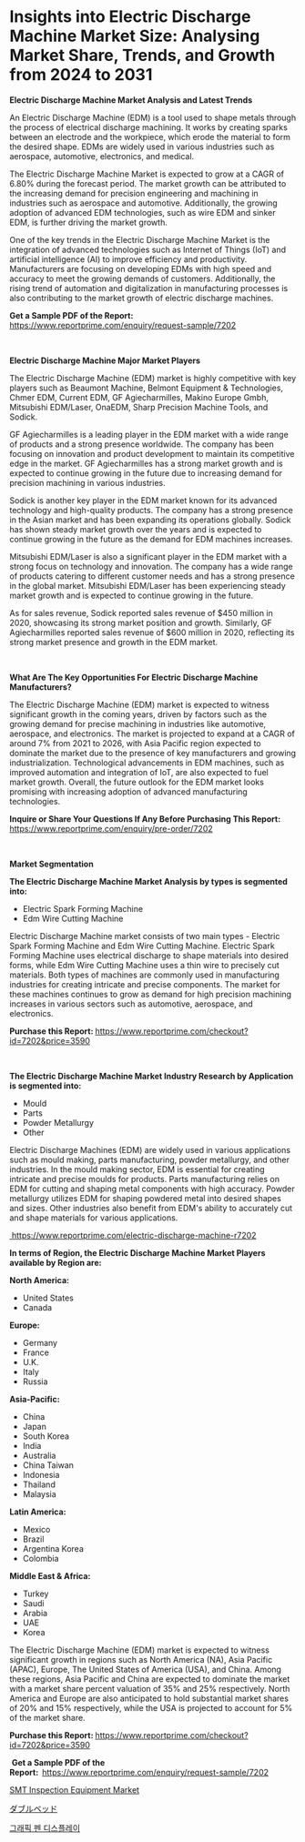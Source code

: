 <p><h1>Insights into Electric Discharge Machine Market Size: Analysing Market Share, Trends, and Growth from 2024 to 2031</h1></p><p><strong>Electric Discharge Machine Market Analysis and Latest Trends</strong></p>
<p><p>An Electric Discharge Machine (EDM) is a tool used to shape metals through the process of electrical discharge machining. It works by creating sparks between an electrode and the workpiece, which erode the material to form the desired shape. EDMs are widely used in various industries such as aerospace, automotive, electronics, and medical.</p><p>The Electric Discharge Machine Market is expected to grow at a CAGR of 6.80% during the forecast period. The market growth can be attributed to the increasing demand for precision engineering and machining in industries such as aerospace and automotive. Additionally, the growing adoption of advanced EDM technologies, such as wire EDM and sinker EDM, is further driving the market growth.</p><p>One of the key trends in the Electric Discharge Machine Market is the integration of advanced technologies such as Internet of Things (IoT) and artificial intelligence (AI) to improve efficiency and productivity. Manufacturers are focusing on developing EDMs with high speed and accuracy to meet the growing demands of customers. Additionally, the rising trend of automation and digitalization in manufacturing processes is also contributing to the market growth of electric discharge machines.</p></p>
<p><strong>Get a Sample PDF of the Report:&nbsp;</strong> <a href="https://www.reportprime.com/enquiry/request-sample/7202">https://www.reportprime.com/enquiry/request-sample/7202</a></p>
<p>&nbsp;</p>
<p><strong>Electric Discharge Machine Major Market Players</strong></p>
<p><p>The Electric Discharge Machine (EDM) market is highly competitive with key players such as Beaumont Machine, Belmont Equipment & Technologies, Chmer EDM, Current EDM, GF Agiecharmilles, Makino Europe Gmbh, Mitsubishi EDM/Laser, OnaEDM, Sharp Precision Machine Tools, and Sodick. </p><p>GF Agiecharmilles is a leading player in the EDM market with a wide range of products and a strong presence worldwide. The company has been focusing on innovation and product development to maintain its competitive edge in the market. GF Agiecharmilles has a strong market growth and is expected to continue growing in the future due to increasing demand for precision machining in various industries.</p><p>Sodick is another key player in the EDM market known for its advanced technology and high-quality products. The company has a strong presence in the Asian market and has been expanding its operations globally. Sodick has shown steady market growth over the years and is expected to continue growing in the future as the demand for EDM machines increases.</p><p>Mitsubishi EDM/Laser is also a significant player in the EDM market with a strong focus on technology and innovation. The company has a wide range of products catering to different customer needs and has a strong presence in the global market. Mitsubishi EDM/Laser has been experiencing steady market growth and is expected to continue growing in the future.</p><p>As for sales revenue, Sodick reported sales revenue of $450 million in 2020, showcasing its strong market position and growth. Similarly, GF Agiecharmilles reported sales revenue of $600 million in 2020, reflecting its strong market presence and growth in the EDM market.</p></p>
<p>&nbsp;</p>
<p><strong>What Are The Key Opportunities For Electric Discharge Machine Manufacturers?</strong></p>
<p><p>The Electric Discharge Machine (EDM) market is expected to witness significant growth in the coming years, driven by factors such as the growing demand for precise machining in industries like automotive, aerospace, and electronics. The market is projected to expand at a CAGR of around 7% from 2021 to 2026, with Asia Pacific region expected to dominate the market due to the presence of key manufacturers and growing industrialization. Technological advancements in EDM machines, such as improved automation and integration of IoT, are also expected to fuel market growth. Overall, the future outlook for the EDM market looks promising with increasing adoption of advanced manufacturing technologies.</p></p>
<p><strong>Inquire or Share Your Questions If Any Before Purchasing This Report:</strong> <a href="https://www.reportprime.com/enquiry/pre-order/7202">https://www.reportprime.com/enquiry/pre-order/7202</a></p>
<p>&nbsp;</p>
<p><strong>Market Segmentation</strong></p>
<p><strong>The Electric Discharge Machine Market Analysis by types is segmented into:</strong></p>
<p><ul><li>Electric Spark Forming Machine</li><li>Edm Wire Cutting Machine</li></ul></p>
<p><p>Electric Discharge Machine market consists of two main types - Electric Spark Forming Machine and Edm Wire Cutting Machine. Electric Spark Forming Machine uses electrical discharge to shape materials into desired forms, while Edm Wire Cutting Machine uses a thin wire to precisely cut materials. Both types of machines are commonly used in manufacturing industries for creating intricate and precise components. The market for these machines continues to grow as demand for high precision machining increases in various sectors such as automotive, aerospace, and electronics.</p></p>
<p><strong>Purchase this Report:&nbsp;</strong><a href="https://www.reportprime.com/checkout?id=7202&price=3590">https://www.reportprime.com/checkout?id=7202&price=3590</a></p>
<p>&nbsp;</p>
<p><strong>The Electric Discharge Machine Market Industry Research by Application is segmented into:</strong></p>
<p><ul><li>Mould</li><li>Parts</li><li>Powder Metallurgy</li><li>Other</li></ul></p>
<p><p>Electric Discharge Machines (EDM) are widely used in various applications such as mould making, parts manufacturing, powder metallurgy, and other industries. In the mould making sector, EDM is essential for creating intricate and precise moulds for products. Parts manufacturing relies on EDM for cutting and shaping metal components with high accuracy. Powder metallurgy utilizes EDM for shaping powdered metal into desired shapes and sizes. Other industries also benefit from EDM's ability to accurately cut and shape materials for various applications.</p></p>
<p><a href="https://www.reportprime.com/electric-discharge-machine-r7202">&nbsp;https://www.reportprime.com/electric-discharge-machine-r7202</a></p>
<p><strong>In terms of Region, the Electric Discharge Machine Market Players available by Region are:</strong></p>
<p>
    <p> <strong> North America: </strong>
        <ul>
            <li>United States</li>
            <li>Canada</li>
        </ul>
        </p> 
    <p> <strong> Europe: </strong>
        <ul>
            <li>Germany</li>
            <li>France</li>
            <li>U.K.</li>
            <li>Italy</li>
            <li>Russia</li>
        </ul>
        </p> 
    <p> <strong> Asia-Pacific: </strong>
        <ul>
            <li>China</li>
            <li>Japan</li>
            <li>South Korea</li>
            <li>India</li>
            <li>Australia</li>
            <li>China Taiwan</li>
            <li>Indonesia</li>
            <li>Thailand</li>
            <li>Malaysia</li>
        </ul>
        </p> 
    <p> <strong> Latin America: </strong>
        <ul>
            <li>Mexico</li>
            <li>Brazil</li>
            <li>Argentina Korea</li>
            <li>Colombia</li>
        </ul>
        </p> 
    <p> <strong> Middle East & Africa: </strong>
        <ul>
            <li>Turkey</li>
            <li>Saudi</li>
            <li>Arabia</li>
            <li>UAE</li>
            <li>Korea</li>
        </ul>
    </p>
    </p>
<p><p>The Electric Discharge Machine (EDM) market is expected to witness significant growth in regions such as North America (NA), Asia Pacific (APAC), Europe, The United States of America (USA), and China. Among these regions, Asia Pacific and China are expected to dominate the market with a market share percent valuation of 35% and 25% respectively. North America and Europe are also anticipated to hold substantial market shares of 20% and 15% respectively, while the USA is projected to account for 5% of the market share.</p></p>
<p><strong>Purchase this Report: </strong><a href="https://www.reportprime.com/checkout?id=7202&price=3590">https://www.reportprime.com/checkout?id=7202&price=3590</a></p>
<p>&nbsp;<strong>Get a Sample PDF of the Report:&nbsp;&nbsp;</strong><a href="https://www.reportprime.com/enquiry/request-sample/7202">https://www.reportprime.com/enquiry/request-sample/7202</a></p>
<p><strong></strong></p>
<p><p><a href="https://github.com/RoccoManning/Market-Research-Report-List-5/blob/main/smt-inspection-equipment-market.md">SMT Inspection Equipment Market</a></p><p><a href="https://github.com/oqxogxyvqe90775/Market-Research-Report-List-2/blob/main/702089476307.md">ダブルベッド</a></p><p><a href="https://github.com/lzrvbyqzftro57/Market-Research-Report-List-2/blob/main/716739572110.md">그래픽 펜 디스플레이</a></p></p>